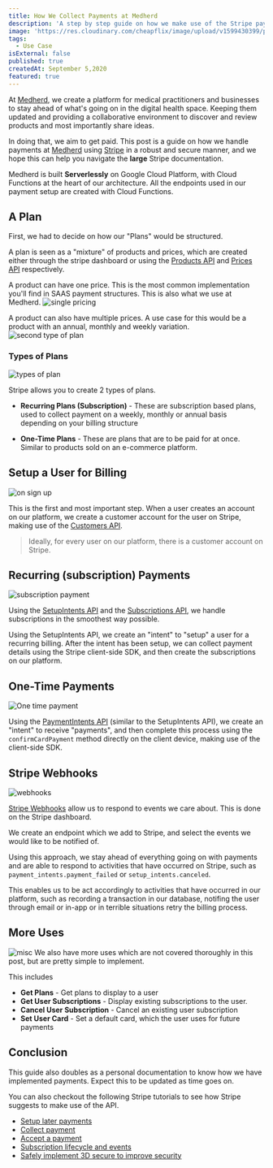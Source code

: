```yaml
---
title: How We Collect Payments at Medherd
description: 'A step by step guide on how we make use of the Stripe payment service (and corresponding APIs) at Medherd'
image: 'https://res.cloudinary.com/cheapflix/image/upload/v1599430399/projects-images/medherd-stripe/Medherd_Stripe_Intro_1.png'
tags:
  - Use Case
isExternal: false
published: true
createdAt: September 5,2020
featured: true
---
```


At [Medherd](https://medherd.com), we create a platform for medical practitioners and businesses to stay ahead of what's going on in the digital health space. Keeping them updated and providing a collaborative environment to discover and review products and most importantly share ideas.

In doing that, we aim to get paid. This post is a guide on how we handle payments at [Medherd](https://medherd.com/) using [Stripe](https://stripe.com) in a robust and secure manner, and we hope this can help you navigate the **large** Stripe documentation.

Medherd is built **Serverlessly** on Google Cloud Platform, with Cloud Functions at the heart of our architecture. All the endpoints used in our payment setup are created with Cloud Functions.

## A Plan

First, we had to decide on how our "Plans" would be structured.

A plan is seen as a "mixture" of products and prices, which are created either through the stripe dashboard or using the [Products API](https://stripe.com/docs/api/products) and [Prices API](https://stripe.com/docs/api/prices) respectively.

A product can have one price. This is the most common implementation you'll find in SAAS payment structures. This is also what we use at Medherd.
![single pricing](https://res.cloudinary.com/cheapflix/image/upload/v1599468987/projects-images/medherd-stripe/A_Plan_-_single_pricing.png)

A product can also have multiple prices. A use case for this would be a product with an annual, monthly and weekly variation.
![second type of plan](https://res.cloudinary.com/cheapflix/image/upload/v1599469001/projects-images/medherd-stripe/A_Plan_-_multiple_pricing_1.png)

### Types of Plans

![types of plan](https://res.cloudinary.com/cheapflix/image/upload/v1599468986/projects-images/medherd-stripe/Types_of_Plans.png)

Stripe allows you to create 2 types of plans.

- **Recurring Plans (Subscription)** - These are subscription based plans, used to collect payment on a weekly, monthly or annual basis depending on your billing structure

- **One-Time Plans** - These are plans that are to be paid for at once. Similar to products sold on an e-commerce platform.

## Setup a User for Billing

![on sign up](https://res.cloudinary.com/cheapflix/image/upload/v1599468986/projects-images/medherd-stripe/Sign_up.png)

This is the first and most important step. When a user creates an account on our platform, we create a customer account for the user on Stripe, making use of the [Customers API](https://stripe.com/docs/api/customers).

> Ideally, for every user on our platform, there is a customer account on Stripe.

## Recurring (subscription) Payments

![subscription payment](https://res.cloudinary.com/cheapflix/image/upload/v1599469122/projects-images/medherd-stripe/Subscription_Payment_1.png)

Using the [SetupIntents API](https://stripe.com/docs/api/setup_intents) and the [Subscriptions API](https://stripe.com/docs/api/subscriptions), we handle subscriptions in the smoothest way possible.

Using the SetupIntents API, we create an "intent" to "setup" a user for a recurring billing. After the intent has been setup, we can collect payment details using the Stripe client-side SDK, and then create the subscriptions on our platform.

## One-Time Payments

![One time payment](https://res.cloudinary.com/cheapflix/image/upload/v1599469122/projects-images/medherd-stripe/One-Time_payment_1.png)

Using the [PaymentIntents API](https://stripe.com/docs/api/payment_intents) (similar to the SetupIntents API), we create an "intent" to receive "payments", and then complete this process using the `confirmCardPayment` method directly on the client device, making use of the client-side SDK.

## Stripe Webhooks

![webhooks](https://res.cloudinary.com/cheapflix/image/upload/v1599468986/projects-images/medherd-stripe/webhooks_1.png)

[Stripe Webhooks](https://stripe.com/docs/webhooks) allow us to respond to events we care about. This is done on the Stripe dashboard.

We create an endpoint which we add to Stripe, and select the events we would like to be notified of.

Using this approach, we stay ahead of everything going on with payments and are able to respond to activities that have occurred on Stripe, such as `payment_intents.payment_failed` or `setup_intents.canceled`.

This enables us to be act accordingly to activities that have occurred in our platform, such as recording a transaction in our database, notifing the user through email or in-app or in terrible situations retry the billing process.

## More Uses

![misc](https://res.cloudinary.com/cheapflix/image/upload/v1599468986/projects-images/medherd-stripe/Misc_1.png)
We also have more uses which are not covered thoroughly in this post, but are pretty simple to implement.

This includes

- **Get Plans** - Get plans to display to a user
- **Get User Subscriptions** - Display existing subscriptions to the user.
- **Cancel User Subscription** - Cancel an existing user subscription
- **Set User Card** - Set a default card, which the user uses for future payments

## Conclusion

This guide also doubles as a personal documentation to know how we have implemented payments. Expect this to be updated as time goes on.

You can also checkout the following Stripe tutorials to see how Stripe suggests to make use of the API.

- [Setup later payments](https://stripe.com/docs/payments/save-and-reuse)
- [Collect payment](https://stripe.com/docs/billing/subscriptions/fixed-price#collect-payment)
- [Accept a payment](https://stripe.com/docs/payments/accept-a-payment)
- [Subscription lifecycle and events](https://stripe.com/docs/billing/subscriptions/overview)
- [Safely implement 3D secure to improve security](https://stripe.com/docs/payments/3d-secure)
